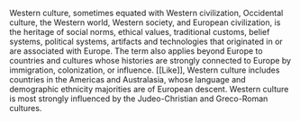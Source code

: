 Western culture, sometimes equated with Western civilization, Occidental culture, the Western world, Western society, and European civilization, is the heritage of social norms, ethical values, traditional customs, belief systems, political systems, artifacts and technologies that originated in or are associated with Europe. The term also applies beyond Europe to countries and cultures whose histories are strongly connected to Europe by immigration, colonization, or influence. [[Like]], Western culture includes countries in the Americas and Australasia, whose language and demographic ethnicity majorities are of European descent. Western culture is most strongly influenced by the Judeo-Christian and Greco-Roman cultures.